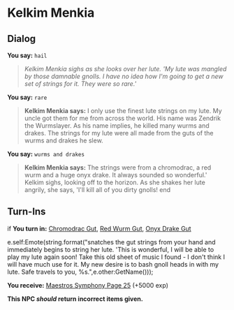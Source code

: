 # Kelkim Menkia


## Dialog

**You say:** `hail`



>*Kelkim Menkia sighs as she looks over her lute. 'My lute was mangled by those damnable gnolls. I have no idea how I'm going to get a new set of strings for it. They were so rare.'*

**You say:** `rare`



>**Kelkim Menkia says:** I only use the finest lute strings on my lute. My uncle got them for me from across the world. His name was Zendrik the Wurmslayer. As his name implies, he killed many wurms and drakes. The strings for my lute were all made from the guts of the wurms and drakes he slew.

**You say:** `wurms and drakes`



>**Kelkim Menkia says:** The strings were from a chromodrac, a red wurm and a huge onyx drake. It always sounded so wonderful.' Kelkim sighs, looking off to the horizon. As she shakes her lute angrily, she says, 'I'll kill all of you dirty gnolls!
end

## Turn-Ins




if **You turn in:** [Chromodrac Gut](/item/20527), [Red Wurm Gut](/item/20528), [Onyx Drake Gut](/item/20529)


e.self:Emote(string.format("snatches the gut strings from your hand and immediately begins to string her lute. 'This is wonderful, I will be able to play my lute again soon! Take this old sheet of music I found - I don't think I will have much use for it. My new desire is to bash gnoll heads in with my lute. Safe travels to you, %s.",e.other:GetName()));


 **You receive:**  [Maestros Symphony Page 25](/item/20377) (+5000 exp)

**This NPC *should* return incorrect items given.**

